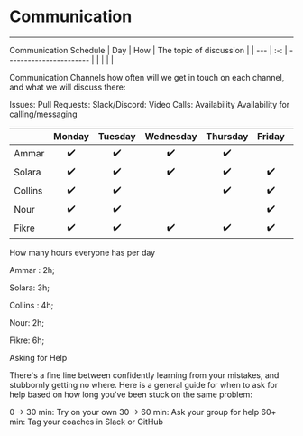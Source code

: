 <!--
    this template is for inspiration, feel free to change it however you like!

    Careful! be sure to protect your privacy when filling out this document
        everything you write here will be public
        so share only what you are comfortable sharing online
        you can share the rest in confidence with you group by another channel
-->

# Communication

______________________________________________________________________

Communication Schedule
| Day | How | The topic of discussion | | --- | :-: | ----------------------- |
| | | |

Communication Channels
how often will we get in touch on each channel, and what we will discuss there:

Issues:
Pull Requests:
Slack/Discord:
Video Calls:
Availability
Availability for calling/messaging

|  | Monday | Tuesday | Wednesday | Thursday | Friday | Saturday | Sunday |
| -------- | :---: | :---: | :---: | :---: | :---: | :---: | :---: |
| Ammar    | ✔️    | ✔️    | ✔️    | ✔️    |      | ✔️    | ✔️    |
| Solara   | ✔️    | ✔️    | ✔️    | ✔️    | ✔️    |      |      |
| Collins  | ✔️    | ✔️    |      | ✔️    | ✔️    | ✔️    |      |
| Nour     | ✔️    | ✔️    |      |      | ✔️    | ✔️    |      |
| Fikre    | ✔️    | ✔️    | ✔️    | ✔️    | ✔️    | ✔️    | ✔️    |

How many hours everyone has per day

Ammar : 2h;

Solara: 3h;

Collins : 4h;

Nour: 2h;

Fikre: 6h;

Asking for Help

There's a fine line between confidently learning from your mistakes, and
stubbornly getting no where. Here is a general guide for when to ask for help
based on how long you've been stuck on the same problem:

0 -> 30 min: Try on your own
30 -> 60 min: Ask your group for help
60+ min: Tag your coaches in Slack or GitHub
